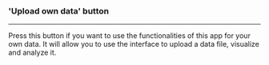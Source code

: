 ### <b> 'Upload own data' button </b>

***

Press this button if you want to use the functionalities of this app for your own data. It will allow you to use the interface to upload a data file, visualize and analyze it.

